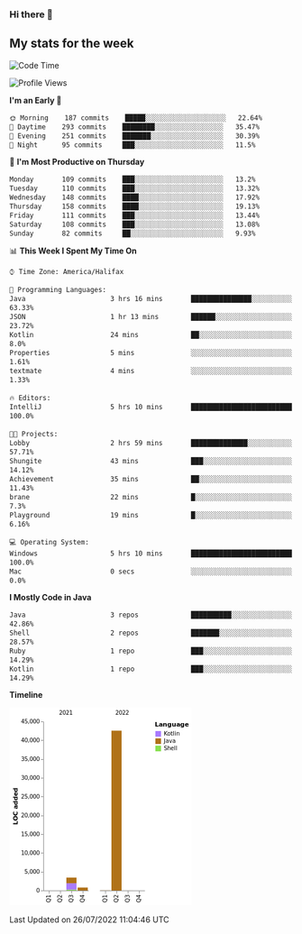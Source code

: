 ### Hi there 👋

## My stats for the week
<!--START_SECTION:waka-->
![Code Time](http://img.shields.io/badge/Code%20Time-327%20hrs%205%20mins-blue)

![Profile Views](http://img.shields.io/badge/Profile%20Views-0-blue)

**I'm an Early 🐤** 

```text
🌞 Morning    187 commits    █████░░░░░░░░░░░░░░░░░░░░   22.64% 
🌆 Daytime    293 commits    ████████░░░░░░░░░░░░░░░░░   35.47% 
🌃 Evening    251 commits    ███████░░░░░░░░░░░░░░░░░░   30.39% 
🌙 Night      95 commits     ███░░░░░░░░░░░░░░░░░░░░░░   11.5%

```
📅 **I'm Most Productive on Thursday** 

```text
Monday       109 commits    ███░░░░░░░░░░░░░░░░░░░░░░   13.2% 
Tuesday      110 commits    ███░░░░░░░░░░░░░░░░░░░░░░   13.32% 
Wednesday    148 commits    ████░░░░░░░░░░░░░░░░░░░░░   17.92% 
Thursday     158 commits    ████░░░░░░░░░░░░░░░░░░░░░   19.13% 
Friday       111 commits    ███░░░░░░░░░░░░░░░░░░░░░░   13.44% 
Saturday     108 commits    ███░░░░░░░░░░░░░░░░░░░░░░   13.08% 
Sunday       82 commits     ██░░░░░░░░░░░░░░░░░░░░░░░   9.93%

```


📊 **This Week I Spent My Time On** 

```text
⌚︎ Time Zone: America/Halifax

💬 Programming Languages: 
Java                     3 hrs 16 mins       ███████████████░░░░░░░░░░   63.33% 
JSON                     1 hr 13 mins        ██████░░░░░░░░░░░░░░░░░░░   23.72% 
Kotlin                   24 mins             ██░░░░░░░░░░░░░░░░░░░░░░░   8.0% 
Properties               5 mins              ░░░░░░░░░░░░░░░░░░░░░░░░░   1.61% 
textmate                 4 mins              ░░░░░░░░░░░░░░░░░░░░░░░░░   1.33%

🔥 Editors: 
IntelliJ                 5 hrs 10 mins       █████████████████████████   100.0%

🐱‍💻 Projects: 
Lobby                    2 hrs 59 mins       ██████████████░░░░░░░░░░░   57.71% 
Shungite                 43 mins             ███░░░░░░░░░░░░░░░░░░░░░░   14.12% 
Achievement              35 mins             ██░░░░░░░░░░░░░░░░░░░░░░░   11.43% 
brane                    22 mins             █░░░░░░░░░░░░░░░░░░░░░░░░   7.3% 
Playground               19 mins             █░░░░░░░░░░░░░░░░░░░░░░░░   6.16%

💻 Operating System: 
Windows                  5 hrs 10 mins       █████████████████████████   100.0% 
Mac                      0 secs              ░░░░░░░░░░░░░░░░░░░░░░░░░   0.0%

```

**I Mostly Code in Java** 

```text
Java                     3 repos             ██████████░░░░░░░░░░░░░░░   42.86% 
Shell                    2 repos             ███████░░░░░░░░░░░░░░░░░░   28.57% 
Ruby                     1 repo              ███░░░░░░░░░░░░░░░░░░░░░░   14.29% 
Kotlin                   1 repo              ███░░░░░░░░░░░░░░░░░░░░░░   14.29%

```


**Timeline**

![Chart not found](https://raw.githubusercontent.com/lyndseyy/lyndseyy/main/charts/bar_graph.png) 


 Last Updated on 26/07/2022 11:04:46 UTC
<!--END_SECTION:waka-->